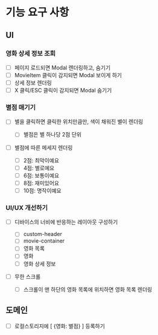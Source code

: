 # 기능 요구 사항

## UI

### 영화 상세 정보 조회

- [ ] 페이지 로드되면 Modal 렌더링하고, 숨기기
- [ ] MovieItem 클릭이 감지되면 Modal 보이게 하기
- [ ] 상세 정보 렌더링
- [ ] X 클릭/ESC 클릭이 감지되면 Modal 숨기기

### 별점 매기기

- [ ] 별을 클릭하면 클릭한 위치만큼만, 색이 채워진 별이 렌더링

  - [ ] 별점은 별 하나당 2점 단위

- [ ] 별점에 따른 메세지 렌더링
  - [ ] 2점: 최악이예요
  - [ ] 4점: 별로예요
  - [ ] 6점: 보통이예요
  - [ ] 8점: 재미있어요
  - [ ] 10점: 명작이예요

### UI/UX 개선하기

- [ ] 디바이스의 너비에 반응하는 레이아웃 구성하기

  - [ ] custom-header
  - [ ] movie-container
  - [ ] 영화 목록
  - [ ] 영화
  - [ ] 영화 상세 정보

- [ ] 무한 스크롤
  - [ ] 스크롤이 맨 하단의 영화 목록에 위치하면 영화 목록 렌더링

## 도메인

- [ ] 로컬스토리지에 [ {영화: 별점} ] 등록하기
